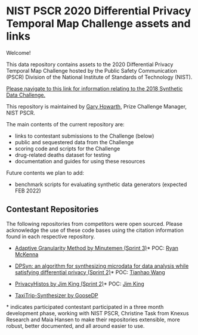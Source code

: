 # NIST PSCR 2020 Differential Privacy Temporal Map Challenge assets and links

Welcome!

This data repository contains assets to the 2020 Differential Privacy Temporal Map Challenge hosted by the Public Safety Communication (PSCR) Division of the National Institute of Standards of Technology (NIST).

[Please navigate to this link for information relating to the 2018 Synthetic Data Challenge.](https://github.com/usnistgov/Differential-Privacy-Synthetic-Data-Challenge-assets)

This repository is maintained by [Gary Howarth](mailto:gary.howarth@nist.gov), Prize Challenge Manager, NIST PSCR.  

The main contents of the current repository are:
- links to contestant submissions to the Challenge (below)
- public and sequestered data from the Challenge
- scoring code and scripts for the Challenge
- drug-related deaths dataset for testing
- documentation and guides for using these resources

Future contents we plan to add:
- benchmark scripts for evaluating synthetic data generators (expected FEB 2022)

## Contestant Repositories

The following repositories from competitors were open sourced. Please acknowledge the use of these code bases using the citation information found in each respective repository.

- [Adaptive Granularity Method by Minutemen (Sprint 3)](https://github.com/ryan112358/nist-synthetic-data-2021)\*
POC: [Ryan McKenna](mailto:rmckenna@umass.edu)

- [DPSyn: an algorithm for synthesizing microdata for data analysis while satisfying differential privacy (Sprint 2)](https://github.com/agl-c/deid2_dpsyn)\*
POC: [Tianhao Wang](tianhao@virginia.edu)

- [PrivacyHistos by Jim King (Sprint 2)](https://github.com/JimKing100/PrivacyHistos)\*
POC: [Jim King](jim.king.mv@gmail.com)

- [TaxiTrip-Synthesizer by GooseDP](https://github.com/ctcovington/goosedp_sprint3_open_source)

\* indicates participated contestant participated in a three month development phase, working with NIST PSCR, Christine Task from Knexus Research and Maia Hansen to make their repositories extensible, more robust, better documented, and all around easier to use.
